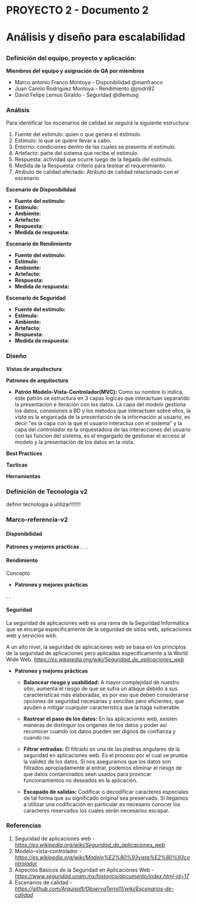 # PROYECTO 2 - Documento 2<h1>
# Análisis y diseño para escalabilidad<h2>


### Definición del equipo, proyecto y aplicación:
__Miembros del equipo y asignación de QA por miembros__

* Marco antonio Franco Montoya - Disponibilidad
    @manfranco
* Juan Camilo Rodriguez Montoya - Rendimiento
    @jrodri92
* David Felipe Lemus Giraldo - Seguridad
    @dlemusg

### Análisis

Para identificar los escenarios de calidad se seguirá la siguiente estructura:

 1. Fuente del estímulo: quien o que genera el estímulo. 
 2. Estímulo: lo que se quiere llevar a cabo.
 3. Entorno: condiciones dentro de las cuales se presenta el estímulo.
 4. Artefacto: parte del sistema que recibe el estímulo.
 5. Respuesta: actividad que ocurre luego de la llegada del estímulo.
 6. Medida de la Respuesta: criterio para testear el requerimiento.
 7. Atributo de calidad afectado: Atributo de calidad relacionado con el escenario

__Escenario de Disponibilidad__
* __Fuente del estímulo:__
* __Estímulo:__
* __Ambiente:__
* __Artefacto:__
* __Respuesta:__
* __Medida de respuesta:__

__Escenario de Rendimiento__
* __Fuente del estímulo:__
* __Estímulo:__
* __Ambiente:__
* __Artefacto:__
* __Respuesta:__
* __Medida de respuesta:__

__Escenario de Seguridad__
* __Fuente del estímulo:__
* __Estímulo:__
* __Ambiente:__
* __Artefacto:__
* __Respuesta:__
* __Medida de respuesta:__



### Diseño

__Vistas de arquitectura__

__Patrones de arquitectura__
* __Patrón Modelo-Vista-Controlador(MVC):__ Como su nombre lo indica, este patrón se estructura en 3 capas logicas que interactuan separando la presentacion e iteración con los datos. La capa del *modelo* gestiona los datos, conexiones a BD y los metodos que interactuen sobre ellos, la *vista* es la engarcada de la presentación de la información al usuario, es decir "es la capa con la que el usuario interactua con el sistema" y la capa del *controlador* es la orquestadora de las interacciones del usuario con las funcion del sistema, es el engargado de gestionar el acceso al modelo y la presentación de los datos en la vista. 

__Best Practices__

__Tacticas__

__Herramientas__

### Definición de Tecnología v2


definir tecnologia a utilizar!!!!!!!


### Marco-referencia-v2

#### Disponibilidad




__Patrones y mejores prácticas__
.
.
.


#### Rendimiento

Concepto

* __Patrones y mejores prácticas__

.
.



#### Seguridad

La seguridad de aplicaciones web es una rama de la Seguridad Informática que se encarga específicamente de la seguridad de sitios web, aplicaciones web y servicios web.

A un alto nivel, la seguridad de aplicaciones web se basa en los principios de la seguridad de aplicaciones pero aplicadas específicamente a la World Wide Web.
*https://es.wikipedia.org/wiki/Seguridad_de_aplicaciones_web*

* __Patrones y mejores prácticas__

    * __Balancear riesgo y usabilidad:__ A mayor complejidad de nuestro sitio, aumenta el riesgo de que se sufra un ataque debido a sus características más elaboradas, es por eso que deben considerarse opciones de seguridad necesarias y sencillas pero eficientes, que ayuden a mitigar cualquier característica que la haga vulnerable.

    * __Rastrear el paso de los datos:__  En las aplicaciones web, existen maneras de distinguir los orígenes de los datos y poder así reconocer cuando los datos pueden ser dignos de confianza y cuando no.

    * __Filtrar entradas:__ El filtrado es una de las piedras angulares de la seguridad en aplicaciones web. Es el proceso por el cual se prueba la validez de los datos. Si nos aseguramos que los datos son filtrados apropiadamente al entrar, podemos eliminar el riesgo de que datos contaminados sean usados para provocar funcionamientos no deseados en la aplicación.

    * __Escapado de salidas:__ Codificar o decodificar caracteres especiales de tal forma que su significado original sea preservado. Si llegamos a utilizar una codificación en particular es necesario conocer los caracteres reservados los cuales serán necesarios escapar.
    
### Referencias

1. Seguridad de aplicaciones web - *https://es.wikipedia.org/wiki/Seguridad_de_aplicaciones_web*
2. Modelo–vista–controlador - *https://es.wikipedia.org/wiki/Modelo%E2%80%93vista%E2%80%93controlador*
3. Aspectos Básicos de la Seguridad en Aplicaciones Web - *https://www.seguridad.unam.mx/historico/documento/index.html-id=17*
4. Escenarios de calidad - *https://github.com/Arquisoft/ObservaTerra11/wiki/Escenarios-de-calidad*
